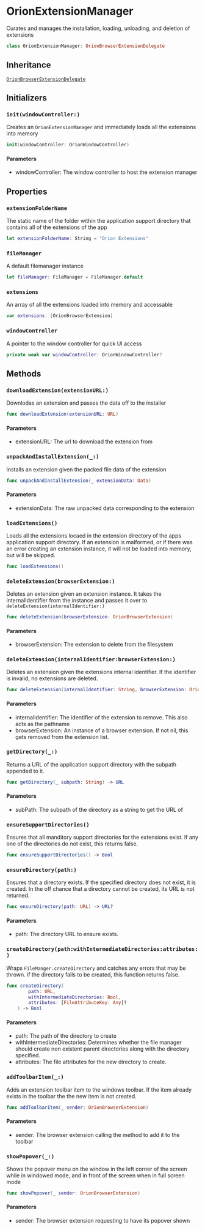 # OrionExtensionManager

Curates and manages the installation, loading, unloading, and deletion of extensions

``` swift
class OrionExtensionManager: OrionBrowserExtensionDelegate 
```

## Inheritance

[`OrionBrowserExtensionDelegate`](/OrionBrowserExtensionDelegate)

## Initializers

### `init(windowController:)`

Creates an `OrionExtensionManager` and immediately loads all the extensions
into memory

``` swift
init(windowController: OrionWindowController) 
```

#### Parameters

  - windowController: The window controller to host the extension manager

## Properties

### `extensionFolderName`

The static name of the folder within the application support directory that
contains all of the extensions of the app

``` swift
let extensionFolderName: String = "Orion Extensions"
```

### `fileManager`

A default filemanager instance

``` swift
let fileManager: FileManager = FileManager.default
```

### `extensions`

An array of all the extensions loaded into memory and accessable

``` swift
var extensions: [OrionBrowserExtension] 
```

### `windowController`

A pointer to the window controller for quick UI access

``` swift
private weak var windowController: OrionWindowController?
```

## Methods

### `downloadExtension(extensionURL:)`

Downlodas an extension and passes the data off to the installer

``` swift
func downloadExtension(extensionURL: URL) 
```

#### Parameters

  - extensionURL: The url to download the extension from

### `unpackAndInstallExtension(_:)`

Installs an extension given the packed file data of the extension

``` swift
func unpackAndInstallExtension(_ extensionData: Data) 
```

#### Parameters

  - extensionData: The raw unpacked data corresponding to the extension

### `loadExtensions()`

Loads all the extensions locaed in the extension directory of the apps application support
directory. If an extension is malformed, or if there was an error creating an extension
instance, it will not be loaded into memory, but will be skipped.

``` swift
func loadExtensions() 
```

### `deleteExtension(browserExtension:)`

Deletes an extension given an extension instance. It takes the internalIdentifier
from the instance and passes it over to `deleteExtension(internalIdentifier:​)`

``` swift
func deleteExtension(browserExtension: OrionBrowserExtension) 
```

#### Parameters

  - browserExtension: The extension to delete from the filesystem

### `deleteExtension(internalIdentifier:browserExtension:)`

Deletes an extension given the extensions internal identifier. If the identifier
is invalid, no extensions are deleted.

``` swift
func deleteExtension(internalIdentifier: String, browserExtension: OrionBrowserExtension?) 
```

#### Parameters

  - internalIdentifier: The identifier of the extension to remove. This also acts as the pathname
  - browserExtension: An instance of a browser extension. If not nil, this gets removed from the extension list.

### `getDirectory(_:)`

Returns a URL of the application support directory with the subpath
appended to it.

``` swift
func getDirectory(_ subpath: String) -> URL 
```

#### Parameters

  - subPath: The subpath of the directory as a string to get the URL of

### `ensureSupportDirectories()`

Ensures that all manditory support directories for the extensions exist.
If any one of the directories do not exist, this returns false.

``` swift
func ensureSupportDirectories() -> Bool 
```

### `ensureDirectory(path:)`

Ensures that a directory exists. If the specified directory does not exist,
it is created. In the off chance that a directory cannot be created, its URL is
not returned.

``` swift
func ensureDirectory(path: URL) -> URL? 
```

#### Parameters

  - path: The directory URL to ensure exists.

### `createDirectory(path:withIntermediateDirectories:attributes:)`

Wraps `FileManger.createDirectory` and catches any errors that may be thrown.
if the directory fails to be created, this function returns false.

``` swift
func createDirectory(
        path: URL,
        withIntermediateDirectories: Bool,
        attributes: [FileAttributeKey: Any]?
    ) -> Bool 
```

#### Parameters

  - path: The path of the directory to create
  - withIntermediateDirectories: Determines whether the file manager should create non existent parent directories along with the directory specified.
  - attributes: The file attributes for the new directory to create.

### `addToolbarItem(_:)`

Adds an extension toolbar item to the windows toolbar. If the item already exists in the toolbar
the the new item is not created.

``` swift
func addToolbarItem(_ sender: OrionBrowserExtension) 
```

#### Parameters

  - sender: The browser extension calling the method to add it to the toolbar

### `showPopover(_:)`

Shows the popover menu on the window in the left corner of the screen
while in windowed mode, and in front of the screen when in full screen mode

``` swift
func showPopover(_ sender: OrionBrowserExtension) 
```

#### Parameters

  - sender: The browser extension requesting to have its popover shown
